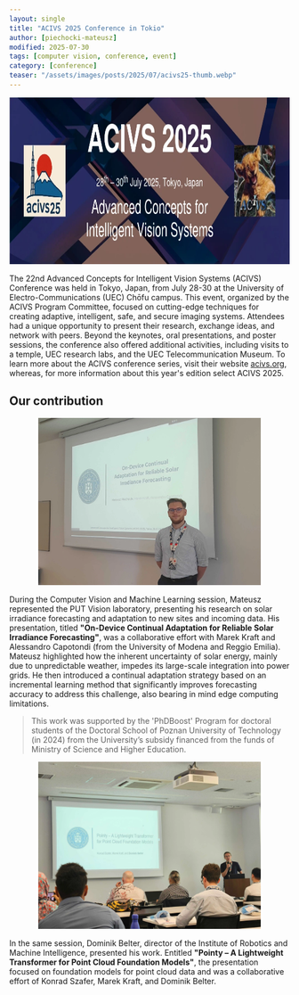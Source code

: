 ```yaml
---
layout: single
title: "ACIVS 2025 Conference in Tokio"
author: [piechocki-mateusz]
modified: 2025-07-30
tags: [computer vision, conference, event]
category: [conference]
teaser: "/assets/images/posts/2025/07/acivs25-thumb.webp"
---
```


<p align="center">
    <img src="/assets/images/posts/2025/07/acivs25-header.webp" height="300px" />
</p>

The 22nd Advanced Concepts for Intelligent Vision Systems (ACIVS) Conference was held in Tokyo, Japan, from July 28-30 at the University of Electro-Communications (UEC) Chōfu campus. This event, organized by the ACIVS Program Committee, focused on cutting-edge techniques for creating adaptive, intelligent, safe, and secure imaging systems. Attendees had a unique opportunity to present their research, exchange ideas, and network with peers. Beyond the keynotes, oral presentations, and poster sessions, the conference also offered additional activities, including visits to a temple, UEC research labs, and the UEC Telecommunication Museum. To learn more about the ACIVS conference series, visit their website [acivs.org](https://acivs.org/), whereas, for more information about this year's edition select ACIVS 2025.

## Our contribution

<p align="center">
    <img src="/assets/images/posts/2025/07/acivs25-mateusz.webp" height="300px" />
</p>

During the Computer Vision and Machine Learning session, Mateusz represented the PUT Vision laboratory, presenting his research on solar irradiance forecasting and adaptation to new sites and incoming data. His presentation, titled **"On-Device Continual Adaptation for Reliable Solar Irradiance Forecasting"**, was a collaborative effort with Marek Kraft and Alessandro Capotondi (from the University of Modena and Reggio Emilia). Mateusz highlighted how the inherent uncertainty of solar energy, mainly due to unpredictable weather, impedes its large-scale integration into power grids. He then introduced a continual adaptation strategy based on an incremental learning method that significantly improves forecasting accuracy to address this challenge, also bearing in mind edge computing limitations.

> This work was supported by the 'PhDBoost' Program for doctoral students of the Doctoral School of Poznan University of Technology (in 2024) from the University’s subsidy financed from the funds of Ministry of Science and Higher Education.

<p align="center">
    <img src="/assets/images/posts/2025/07/acivs25-dominik-belter.webp" height="300px" />
</p>

In the same session, Dominik Belter, director of the Institute of Robotics and Machine Intelligence, presented his work. Entitled **"Pointy – A Lightweight Transformer for Point Cloud Foundation Models"**, the presentation focused on foundation models for point cloud data and was a collaborative effort of Konrad Szafer, Marek Kraft, and Dominik Belter.
